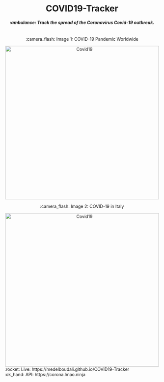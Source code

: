 <div align="center">
        <h1>COVID19-Tracker</h1>
        <h5>:ambulance: Track the spread of the Coronavirus Covid-19 outbreak. 
    </h5>
    <a href="https://github.com/MedElBoudali/COVID19-Tracker" target="\_parent">
        <img alt="" src="https://img.shields.io/github/stars/MedElBoudali/COVID19-Tracker.svg?style=social&label=Star" />
    </a>
    <p align="center">:camera_flash: Image 1:  COVID-19 Pandemic Worldwide</p>
    <img width= "500px" src='https://i.imgur.com/0IkkeTc.png' alt='Covid19'/>
    <p align="center">:camera_flash: Image 2: COVID-19 in Italy</p>
    <img width= "500px" src='https://i.imgur.com/d6CdIbf.png' alt='Covid19'/>
</div>
:rocket: Live: https://medelboudali.github.io/COVID19-Tracker <br/>
:ok_hand: API: https://corona.lmao.ninja 
